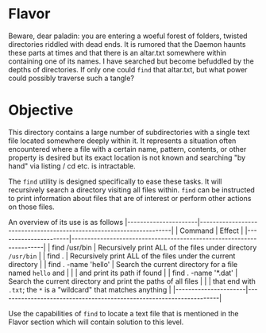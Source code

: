 # Flavor
Beware, dear paladin: you are entering a woeful forest of folders,
twisted directories riddled with dead ends.  It is rumored that the
Daemon haunts these parts at times and that there is an altar.txt
somewhere within containing one of its names. I have searched but
become befuddled by the depths of directories.  If only one could
`find` that altar.txt, but what power could possibly traverse such a
tangle?

# Objective
This directory contains a large number of subdirectories with a single
text file located somewhere deeply within it. It represents a
situation often encountered where a file with a certain name, pattern,
contents, or other property is desired but its exact location is not
known and searching "by hand" via listing / cd etc. is intractable.

The `find` utility is designed specifically to ease these tasks. It
will recursively search a directory visiting all files within. `find`
can be instructed to print information about files that are of
interest or perform other actions on those files.

An overview of its use is as follows
|----------------------|---------------------------------------------------------------------|
| Command              | Effect                                                              |
|----------------------|---------------------------------------------------------------------|
| find /usr/bin        | Recursively print ALL of the files under directory `/usr/bin`       |
| find .               | Recursively print ALL of the files under the current directory      |
| find . -name 'hello' | Search the current directory for a file named `hello` and           |
|                      | and print its path if found                                         |
| find . -name '*.dat' | Search the current directory and print the paths of all files       |
|                      | that end with `.txt`; the `*` is a "wildcard" that matches anything |
|----------------------|---------------------------------------------------------------------|

Use the capabilities of `find` to locate a text file that is mentioned
in the Flavor section which will contain solution to this level.

